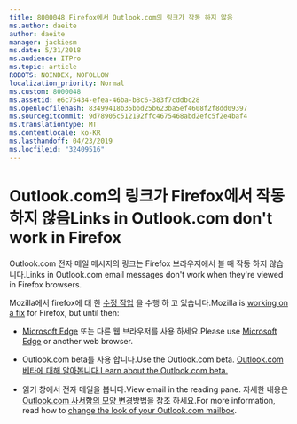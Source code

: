 ```yaml
---
title: 8000048 Firefox에서 Outlook.com의 링크가 작동 하지 않음
ms.author: daeite
author: daeite
manager: jackiesm
ms.date: 5/31/2018
ms.audience: ITPro
ms.topic: article
ROBOTS: NOINDEX, NOFOLLOW
localization_priority: Normal
ms.custom: 8000048
ms.assetid: e6c75434-efea-46ba-b8c6-383f7cddbc28
ms.openlocfilehash: 83499418b35bbd25b623ba5ef4608f2f8dd09397
ms.sourcegitcommit: 9d78905c512192ffc4675468abd2efc5f2e4baf4
ms.translationtype: MT
ms.contentlocale: ko-KR
ms.lasthandoff: 04/23/2019
ms.locfileid: "32409516"
---
```

# <a name="links-in-outlookcom-dont-work-in-firefox"></a><span data-ttu-id="f3ab2-102">Outlook.com의 링크가 Firefox에서 작동 하지 않음</span><span class="sxs-lookup"><span data-stu-id="f3ab2-102">Links in Outlook.com don't work in Firefox</span></span>

<span data-ttu-id="f3ab2-103">Outlook.com 전자 메일 메시지의 링크는 Firefox 브라우저에서 볼 때 작동 하지 않습니다.</span><span class="sxs-lookup"><span data-stu-id="f3ab2-103">Links in Outlook.com email messages don't work when they're viewed in Firefox browsers.</span></span>
  
<span data-ttu-id="f3ab2-104">Mozilla에서 firefox에 대 한 [수정 작업](https://go.microsoft.com/fwlink/p/?linkid=2001502&amp;clcid=0x409) 을 수행 하 고 있습니다.</span><span class="sxs-lookup"><span data-stu-id="f3ab2-104">Mozilla is [working on a fix](https://go.microsoft.com/fwlink/p/?linkid=2001502&amp;clcid=0x409) for Firefox, but until then:</span></span> 
  
- <span data-ttu-id="f3ab2-105">[Microsoft Edge](https://go.microsoft.com/fwlink/p/?linkid=2001503&amp;clcid=0x409) 또는 다른 웹 브라우저를 사용 하세요.</span><span class="sxs-lookup"><span data-stu-id="f3ab2-105">Please use [Microsoft Edge](https://go.microsoft.com/fwlink/p/?linkid=2001503&amp;clcid=0x409) or another web browser.</span></span> 
    
- <span data-ttu-id="f3ab2-106">Outlook.com beta를 사용 합니다.</span><span class="sxs-lookup"><span data-stu-id="f3ab2-106">Use the Outlook.com beta.</span></span> [<span data-ttu-id="f3ab2-107">Outlook.com 베타에 대해 알아봅니다.</span><span class="sxs-lookup"><span data-stu-id="f3ab2-107">Learn about the Outlook.com beta.</span></span>](https://go.microsoft.com/fwlink/p/?linkid=874356&amp;clcid=0x409)
    
- <span data-ttu-id="f3ab2-108">읽기 창에서 전자 메일을 봅니다.</span><span class="sxs-lookup"><span data-stu-id="f3ab2-108">View email in the reading pane.</span></span> <span data-ttu-id="f3ab2-109">자세한 내용은 [Outlook.com 사서함의 모양 변경](https://go.microsoft.com/fwlink/p/?linkid=2001401&amp;clcid=0x409)방법을 참조 하세요.</span><span class="sxs-lookup"><span data-stu-id="f3ab2-109">For more information, read how to [change the look of your Outlook.com mailbox](https://go.microsoft.com/fwlink/p/?linkid=2001401&amp;clcid=0x409).</span></span>
    

